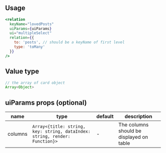 ## Usage

```jsx
<relation
  keyName="lovedPosts"
  uiParams={uiParams}
  ui="multipleSelect"
  relation={{
    to: 'posts', // should be a keyName of first level
    type: 'toMany'
  }}
/>
```

<!-- STORY -->

## Value type

```js
// the array of card object
Array<Object>
```

## uiParams props (optional)

<table>
  <thead>
    <tr>
      <th>name</th>
      <th>type</th>
      <th>default</th>
      <th>description</th>
    </tr>
  </thead>
  <tbody>
    <tr>
      <td>columns</td>
      <td><code>Array&lt;{title: string, key: string, dataIndex: string, render: Function}></code></td>
      <td>-</td>
      <td>The columns should be displayed on table</td>
    </tr>
  </tbody>
</table>